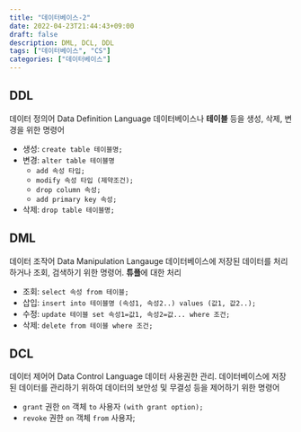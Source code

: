 ```yaml
---
title: "데이터베이스-2"
date: 2022-04-23T21:44:43+09:00
draft: false
description: DML, DCL, DDL
tags: ["데이터베이스", "CS"]
categories: ["데이터베이스"]
---
```

## DDL
데이터 정의어 Data Definition Language
데이터베이스나 **테이블** 등을 생성, 삭제, 변경을 위한 명령어

- 생성: `create table 테이블명;`
- 변경: `alter table 테이블명`
    - `add 속성 타입;`
    - `modify 속성 타입 (제약조건);`
    - `drop column 속성;`
    - `add primary key 속성;`
- 삭제: `drop table 테이블명;`

## DML 
데이터 조작어 Data Manipulation Langauge
데이터베이스에 저장된 데이터를 처리하거나 조회, 검색하기 위한 명령어. **튜플**에 대한 처리

- 조회: `select 속성 from 테이블;`
- 삽입: `insert into 테이블명 (속성1, 속성2..) values (값1, 값2..);`
- 수정: `update 테이블 set 속성1=값1, 속성2=값... where 조건;`
- 삭제: `delete from 테이블 where 조건;`

## DCL
데이터 제어어 Data Control Language
데이터 사용권한 관리. 데이터베이스에 저장된 데이터를 관리하기 위하여 데이터의 보안성 및 무결성 등을 제어하기 위한 명령어

- `grant` 권한 `on` 객체 `to` 사용자 `(with grant option);`
- `revoke` 권한 `on` 객체 `from` 사용자;